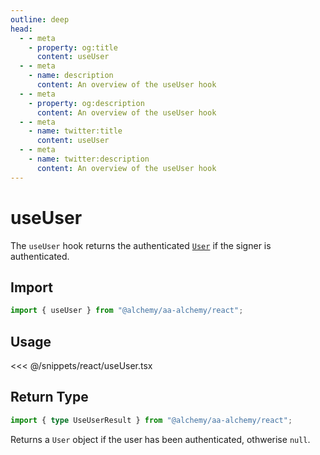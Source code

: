 ```yaml
---
outline: deep
head:
  - - meta
    - property: og:title
      content: useUser
  - - meta
    - name: description
      content: An overview of the useUser hook
  - - meta
    - property: og:description
      content: An overview of the useUser hook
  - - meta
    - name: twitter:title
      content: useUser
  - - meta
    - name: twitter:description
      content: An overview of the useUser hook
---
```


# useUser

The `useUser` hook returns the authenticated [`User`](/resources/types.html#user) if the signer is authenticated.

## Import

```ts
import { useUser } from "@alchemy/aa-alchemy/react";
```

## Usage

<<< @/snippets/react/useUser.tsx

## Return Type

```ts
import { type UseUserResult } from "@alchemy/aa-alchemy/react";
```

Returns a `User` object if the user has been authenticated, othwerise `null`.

